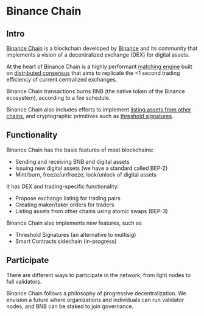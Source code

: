 # Binance Chain

## Intro <a id="intro"></a>

​[Binance Chain](https://www.binance.org/) is a blockchain developed by [Binance](https://www.binance.com/) and its community that implements a vision of a decentralized exchange \(DEX\) for digital assets.

At the heart of Binance Chain is a highly performant [matching engine](https://docs.binance.org/guides/concepts/matching-engine.html) built on [distributed consensus](https://docs.binance.org/guides/concepts/architecture.html) that aims to replicate the &lt;1 second trading efficiency of current centralized exchanges.

Binance Chain transactions burns BNB \(the native token of the Binance ecosystem\), according to a fee schedule.

Binance Chain also includes efforts to implement [listing assets from other chains](https://docs.binance.org/atomic-swap.html), and cryptographic primitives such as [threshold signatures](https://docs.binance.org/guides/concepts/threshold-signature-scheme.html).

## Functionality <a id="functionality"></a>

Binance Chain has the basic features of most blockchains:

* Sending and receiving BNB and digital assets
* Issuing new digital assets \(we have a standard called BEP-2\)
* Mint/burn, freeze/unfreeze, lock/unlock of digital assets

It has DEX and trading-specific functionality:

* Propose exchange listing for trading pairs
* Creating maker/taker orders for traders
* Listing assets from other chains using atomic swaps \(BEP-3\)

Binance Chain also implements new features, such as

* Threshold Signatures \(an alternative to multisig\)
* Smart Contracts sidechain \(in-progress\)

## Participate <a id="participate"></a>

There are different ways to participate in the network, from light nodes to full validators.

Binance Chain follows a philosophy of progressive decentralization. We envision a future where organizations and individuals can run validator nodes, and BNB can be staked to join governance.

